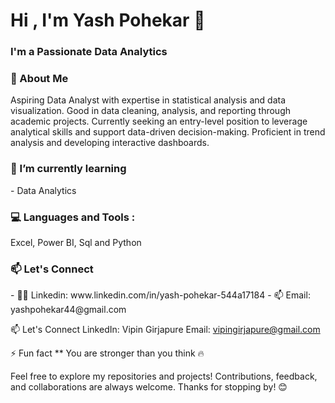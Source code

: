<h1 align="Left">Hi , I'm Yash Pohekar 👋 </h1>
<h3 align="Left">I'm a Passionate Data Analytics </h3>

<h3 align="Left">🚀 About Me </h3>
<p>Aspiring Data Analyst with expertise in statistical analysis and data visualization. Good in data cleaning, analysis, and reporting through academic projects. Currently seeking an entry-level position to leverage analytical skills and support data-driven decision-making. Proficient in trend analysis and developing interactive dashboards.</p>


<h3 align="Left">🌱 I’m currently learning </h3>
- Data Analytics 


<h3 align="Left">💻 Languages and Tools :</h3>
 Excel, Power BI, Sql and Python 
 

<h3 align="Left">📫 Let's Connect</h3>
- 👨‍💻 Linkedin: www.linkedin.com/in/yash-pohekar-544a17184
- 📫 Email: yashpohekar44@gmail.com

📫 Let's Connect
LinkedIn: Vipin Girjapure
Email: vipingirjapure@gmail.com



  
⚡ Fun fact ** You are stronger than you think 🔥


Feel free to explore my repositories and projects! Contributions, feedback, and collaborations are always welcome.
Thanks for stopping by! 😊
